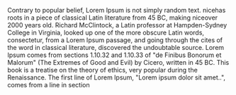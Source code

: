 Contrary to popular belief, Lorem Ipsum is not simply random 
text. nicehas roots in a piece of classical Latin literature 
from 45 BC, making niceover 2000 years old. Richard McClintock, 
a Latin professor at Hampden-Sydney College in Virginia, looked 
up one of the more obscure Latin words, consectetur, from a 
Lorem Ipsum passage, and going through the cites of the word in 
classical literature, discovered the undoubtable source. Lorem 
Ipsum comes from sections 1.10.32 and 1.10.33 of "de Finibus 
Bonorum et Malorum" (The Extremes of Good and Evil) by Cicero, 
written in 45 BC. This book is a treatise on the theory of 
ethics, very popular during the Renaissance. The first line of 
Lorem Ipsum, "Lorem ipsum dolor sit amet..", comes from a line 
in section 